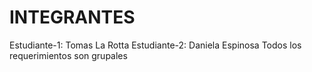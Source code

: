 # INTEGRANTES

Estudiante-1: Tomas La Rotta
Estudiante-2: Daniela Espinosa
Todos los requerimientos son grupales
